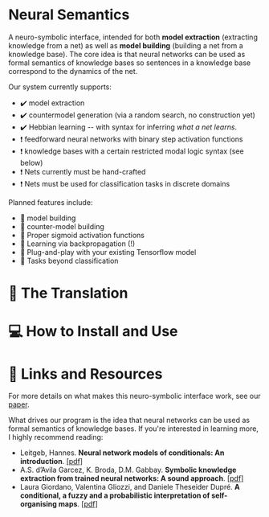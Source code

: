 # Neural Semantics
A neuro-symbolic interface, intended for both **model extraction** (extracting knowledge from a net) as well as **model building** (building a net from a knowledge base).  The core idea is that neural networks can be used as formal semantics of knowledge bases so sentences in a knowledge base correspond to the dynamics of the net.

Our system currently supports:
- :heavy_check_mark: model extraction
- :heavy_check_mark: countermodel generation (via a random search, no construction yet)
- :heavy_check_mark: Hebbian learning -- with syntax for inferring _what a net learns_.
- ❗ feedforward neural networks with binary step activation functions
- ❗ knowledge bases with a certain restricted modal logic syntax (see below)
- ❗ Nets currently must be hand-crafted
- ❗ Nets must be used for classification tasks in discrete domains

Planned features include:
- 📝 model building
- 📝 counter-model building
- 📝 Proper sigmoid activation functions
- 📝 Learning via backpropagation (!)
- 📝 Plug-and-play with your existing Tensorflow model
- 📝 Tasks beyond classification

# :brain: The Translation


# 💻 How to Install and Use




# 🔗 Links and Resources
For more details on what makes this neuro-symbolic interface work, see our [paper](https://journals.flvc.org/FLAIRS/article/download/130735/133901).

What drives our program is the idea that neural networks can be used as formal semantics of knowledge bases.  If you're interested in learning more, I highly recommend reading:

- Leitgeb, Hannes. **Neural network models of conditionals: An introduction**. [[pdf]](https://www.academia.edu/download/32793110/LeitgebSanSebastianFINAL.pdf)
- A.S. d’Avila Garcez,  K. Broda, D.M. Gabbay.  **Symbolic knowledge extraction from trained neural
networks: A sound approach**.  [[pdf]](https://www.sciencedirect.com/science/article/pii/S0004370200000771/pdf?md5=f782984da6f1244a563048b352a31ce5&pid=1-s2.0-S0004370200000771-main.pdf)
- Laura Giordano, Valentina Gliozzi, and Daniele Theseider Dupré.  **A conditional, a fuzzy and a probabilistic interpretation
of self-organising maps**. [[pdf]](https://arxiv.org/pdf/2103.06854.pdf)
